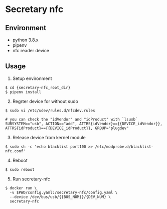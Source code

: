 # Secretary nfc

## Environment
- python 3.8.x
- pipenv
- nfc reader device

## Usage
1. Setup environment
```shell
$ cd {secretary-nfc_root_dir}
$ pipenv install
```

2. Regrter device for without sudo
```shell
$ sudo vi /etc/udev/rules.d/nfcdev.rules
```

```
# you can check the "idVendor" and "idProduct" with `lsusb`
SUBSYSTEM=="usb", ACTION=="add", ATTRS{idVendor}=={{DEVICE_idVendor}}, ATTRS{idProduct}=={{DEVICE_idProduct}}, GROUP="plugdev"
```

3. Release device from kernel module
```shell
$ sudo sh -c 'echo blacklist port100 >> /etc/modprobe.d/blacklist-nfc.conf'
```

4. Reboot
```shell
$ sudo reboot
```

5. Run secretary-nfc
```shell
$ docker run \
  -v $PWD/config.yaml:/secretary-nfc/config.yaml \
  --device /dev/bus/usb/{{BUS_NUM}}/{DEV_NUM} \
  secretary-nfc
```